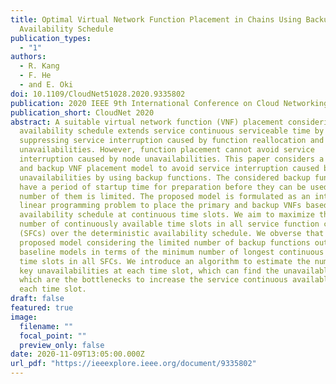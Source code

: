 ```yaml
---
title: Optimal Virtual Network Function Placement in Chains Using Backups with
  Availability Schedule
publication_types:
  - "1"
authors:
  - R. Kang
  - F. He
  - and E. Oki
doi: 10.1109/CloudNet51028.2020.9335802
publication: 2020 IEEE 9th International Conference on Cloud Networking (CloudNet)
publication_short: CloudNet 2020
abstract: A suitable virtual network function (VNF) placement considering a node
  availability schedule extends service continuous serviceable time by
  suppressing service interruption caused by function reallocation and node
  unavailabilities. However, function placement cannot avoid service
  interruption caused by node unavailabilities. This paper considers a primary
  and backup VNF placement model to avoid service interruption caused by node
  unavailabilities by using backup functions. The considered backup functions
  have a period of startup time for preparation before they can be used and the
  number of them is limited. The proposed model is formulated as an integer
  linear programming problem to place the primary and backup VNFs based on the
  availability schedule at continuous time slots. We aim to maximize the minimum
  number of continuously available time slots in all service function chains
  (SFCs) over the deterministic availability schedule. We obverse that the
  proposed model considering the limited number of backup functions outperforms
  baseline models in terms of the minimum number of longest continuous available
  time slots in all SFCs. We introduce an algorithm to estimate the number of
  key unavailabilities at each time slot, which can find the unavailable nodes
  which are the bottlenecks to increase the service continuous available time at
  each time slot.
draft: false
featured: true
image:
  filename: ""
  focal_point: ""
  preview_only: false
date: 2020-11-09T13:05:00.000Z
url_pdf: "https://ieeexplore.ieee.org/document/9335802"
---
```

